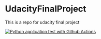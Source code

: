 # UdacityFinalProject
This is a repo for udacity final project

[![Python application test with Github Actions](https://github.com/AbdallahMoyosore/UdacityFinalProject/actions/workflows/pythonapp.yml/badge.svg)](https://github.com/AbdallahMoyosore/UdacityFinalProject/actions/workflows/pythonapp.yml)
